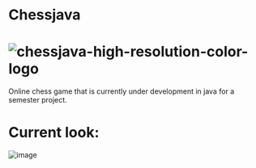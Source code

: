 # Chessjava
# ![chessjava-high-resolution-color-logo](https://github.com/KaganBaldiran/Chessjava/assets/80681941/87fac242-7340-4e47-ba8d-5932fd92bcf2)

Online chess game that is currently under development in java for a semester project.


# Current look:

![image](https://github.com/KaganBaldiran/Chessjava/assets/80681941/951c6697-79f7-4320-aaf7-c64b510bf466)


